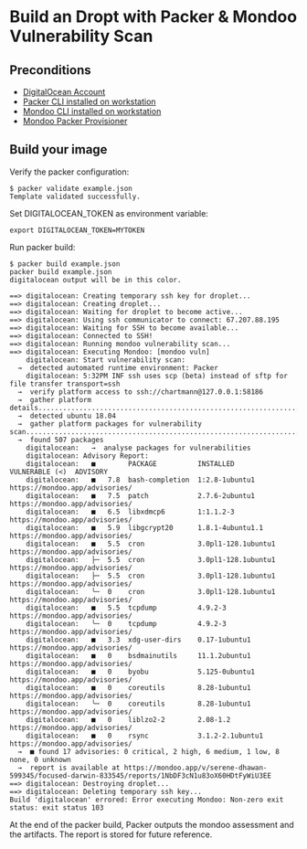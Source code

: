 # Build an Dropt with Packer & Mondoo Vulnerability Scan

## Preconditions

 * [DigitalOcean Account](https://www.digitalocean.com/)
 * [Packer CLI installed on workstation](https://www.packer.io/intro/getting-started/install.html)
 * [Mondoo CLI installed on workstation](https://mondoo.io/docs/agent/installation)
 * [Mondoo Packer Provisioner](https://mondoo.io/docs/apps/packer)


 ## Build your image

Verify the packer configuration:

```
$ packer validate example.json
Template validated successfully.
```

Set DIGITALOCEAN_TOKEN as environment variable:

```
export DIGITALOCEAN_TOKEN=MYTOKEN
```

Run packer build:

```
$ packer build example.json
packer build example.json                                                                 
digitalocean output will be in this color.

==> digitalocean: Creating temporary ssh key for droplet...
==> digitalocean: Creating droplet...
==> digitalocean: Waiting for droplet to become active...
==> digitalocean: Using ssh communicator to connect: 67.207.88.195
==> digitalocean: Waiting for SSH to become available...
==> digitalocean: Connected to SSH!
==> digitalocean: Running mondoo vulnerability scan...
==> digitalocean: Executing Mondoo: [mondoo vuln]
    digitalocean: Start vulnerability scan:
  →  detected automated runtime environment: Packer
    digitalocean: 5:32PM INF ssh uses scp (beta) instead of sftp for file transfer transport=ssh
  →  verify platform access to ssh://chartmann@127.0.0.1:58186
  →  gather platform details................................................................
  →  detected ubuntu 18.04
  →  gather platform packages for vulnerability scan.................................................................................................
  →  found 507 packages
    digitalocean:   →  analyse packages for vulnerabilities
    digitalocean: Advisory Report:
    digitalocean:   ■        PACKAGE          INSTALLED            VULNERABLE (<)  ADVISORY
    digitalocean:   ■   7.8  bash-completion  1:2.8-1ubuntu1                       https://mondoo.app/advisories/
    digitalocean:   ■   7.5  patch            2.7.6-2ubuntu1                       https://mondoo.app/advisories/
    digitalocean:   ■   6.5  libxdmcp6        1:1.1.2-3                            https://mondoo.app/advisories/
    digitalocean:   ■   5.9  libgcrypt20      1.8.1-4ubuntu1.1                     https://mondoo.app/advisories/
    digitalocean:   ■   5.5  cron             3.0pl1-128.1ubuntu1                  https://mondoo.app/advisories/
    digitalocean:   ├─  5.5  cron             3.0pl1-128.1ubuntu1                  https://mondoo.app/advisories/
    digitalocean:   ├─  5.5  cron             3.0pl1-128.1ubuntu1                  https://mondoo.app/advisories/
    digitalocean:   ╰─  0    cron             3.0pl1-128.1ubuntu1                  https://mondoo.app/advisories/
    digitalocean:   ■   5.5  tcpdump          4.9.2-3                              https://mondoo.app/advisories/
    digitalocean:   ╰─  0    tcpdump          4.9.2-3                              https://mondoo.app/advisories/
    digitalocean:   ■   3.3  xdg-user-dirs    0.17-1ubuntu1                        https://mondoo.app/advisories/
    digitalocean:   ■   0    bsdmainutils     11.1.2ubuntu1                        https://mondoo.app/advisories/
    digitalocean:   ■   0    byobu            5.125-0ubuntu1                       https://mondoo.app/advisories/
    digitalocean:   ■   0    coreutils        8.28-1ubuntu1                        https://mondoo.app/advisories/
    digitalocean:   ╰─  0    coreutils        8.28-1ubuntu1                        https://mondoo.app/advisories/
    digitalocean:   ■   0    liblzo2-2        2.08-1.2                             https://mondoo.app/advisories/
    digitalocean:   ■   0    rsync            3.1.2-2.1ubuntu1                     https://mondoo.app/advisories/
  →  ■ found 17 advisories: 0 critical, 2 high, 6 medium, 1 low, 8 none, 0 unknown
  →  report is available at https://mondoo.app/v/serene-dhawan-599345/focused-darwin-833545/reports/1NbDF3cN1u83oX60HDtFyWiU3EE
==> digitalocean: Destroying droplet...
==> digitalocean: Deleting temporary ssh key...
Build 'digitalocean' errored: Error executing Mondoo: Non-zero exit status: exit status 103
```

At the end of the packer build, Packer outputs the mondoo assessment and the artifacts. The report is stored for future reference. 